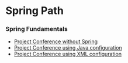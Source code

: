 # Spring Path

### Spring Fundamentals
* [Project Conference without Spring](conference)
* [Project Conference using Java configuration](conference-java)
* [Project Conference using XML configuration](conference-xml)
